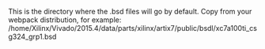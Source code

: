 This is the directory where the .bsd files will go by default.
Copy from your webpack distribution, for example:
/home/Xilinx/Vivado/2015.4/data/parts/xilinx/artix7/public/bsdl/xc7a100ti_csg324_grp1.bsd
